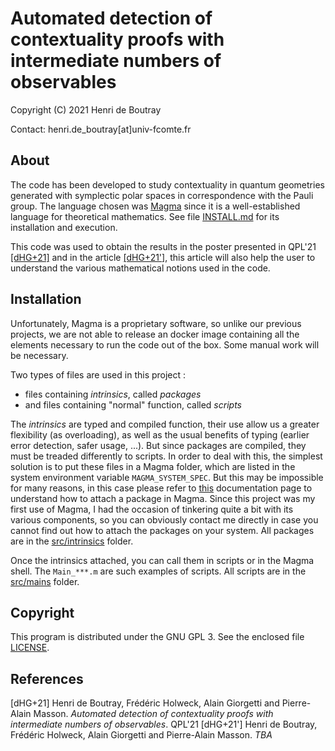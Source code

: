 # Automated detection of contextuality proofs with intermediate numbers of observables

Copyright (C) 2021 Henri de Boutray

Contact: henri.de_boutray[at]univ-fcomte.fr

## About

The code has been developed to study contextuality in quantum geometries
generated with symplectic polar spaces in correspondence with the Pauli group.
The language chosen was [Magma](http://magma.maths.usyd.edu.au) since it is a
well-established language for theoretical mathematics. See file
[INSTALL.md](INSTALL.md) for its installation and execution.

This code was used to obtain the results in the poster presented in QPL'21
[[dHG+21]](#dHG21) and in the article [[dHG+21']](#dHG21b), this article will also 
help the user to understand the various mathematical notions used in the code.

## Installation

Unfortunately, Magma is a proprietary software, so unlike our previous projects,
we are not able to release an docker image containing all the elements necessary
to run the code out of the box. Some manual work will be necessary.

Two types of files are used in this project : 
- files containing *intrinsics*, called *packages*
- and files containing "normal" function, called *scripts*

The *intrinsics* are typed and compiled function, their use allow us a greater
flexibility (as overloading), as well as the usual benefits of typing (earlier
error detection, safer usage, ...). But since packages are compiled, they must
be treaded differently to scripts. In order to deal with this, the simplest
solution is to put these files in a Magma folder, which are listed in the system
environment variable `MAGMA_SYSTEM_SPEC`. But this may be impossible for many
reasons, in this case please refer to
[this](https://magma.maths.usyd.edu.au/magma/handbook/text/24) documentation
page to understand how to attach a package in Magma. Since this project was my
first use of Magma, I had the occasion of tinkering quite a bit with its various
components, so you can obviously contact me directly in case you cannot find out
how to attach the packages on your system. All packages are in the 
[src/intrinsics](src/intrinsics) folder.

Once the intrinsics attached, you can call them in scripts or in the Magma
shell. The `Main_***.m` are such examples of scripts. All scripts are in the 
[src/mains](src/mains) folder.

## Copyright

This program is distributed under the GNU GPL 3. See the enclosed file 
[LICENSE](LICENSE).

## References

<a id="dHG21"/>[dHG+21] Henri de Boutray, Frédéric  Holweck, Alain Giorgetti and
  Pierre-Alain Masson. *Automated detection of contextuality proofs with intermediate 
  numbers of observables*. QPL'21
<a id="dHG21b"/>[dHG+21'] Henri de Boutray, Frédéric  Holweck, Alain Giorgetti and
  Pierre-Alain Masson. *TBA*
